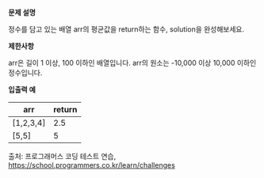 **문제 설명**

정수를 담고 있는 배열 arr의 평균값을 return하는 함수, solution을 완성해보세요.

**제한사항**

arr은 길이 1 이상, 100 이하인 배열입니다.
arr의 원소는 -10,000 이상 10,000 이하인 정수입니다.

**입출력 예**

| arr |	return  |
| ----  | ----  |
| [1,2,3,4] |	2.5 |
| [5,5] |	5 |

출처: 프로그래머스 코딩 테스트 연습, https://school.programmers.co.kr/learn/challenges

